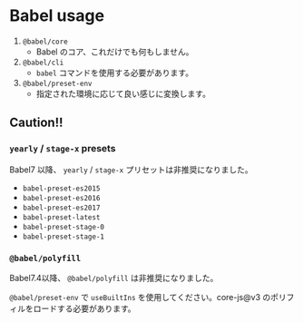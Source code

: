 # Babel usage

1. `@babel/core`
   - Babel のコア、これだけでも何もしません。
2. `@babel/cli`
   - `babel` コマンドを使用する必要があります。
3. `@babel/preset-env`
   - 指定された環境に応じて良い感じに変換します。

## Caution!!

### `yearly` / `stage-x` presets

Babel7 以降、 `yearly` / `stage-x` プリセットは非推奨になりました。

- `babel-preset-es2015`
- `babel-preset-es2016`
- `babel-preset-es2017`
- `babel-preset-latest`
- `babel-preset-stage-0`
- `babel-preset-stage-1`

### `@babel/polyfill`

Babel7.4以降、 `@babel/polyfill` は非推奨になりました。

`@babel/preset-env` で `useBuiltIns` を使用してください。core-js@v3 のポリフィルをロードする必要があります。
